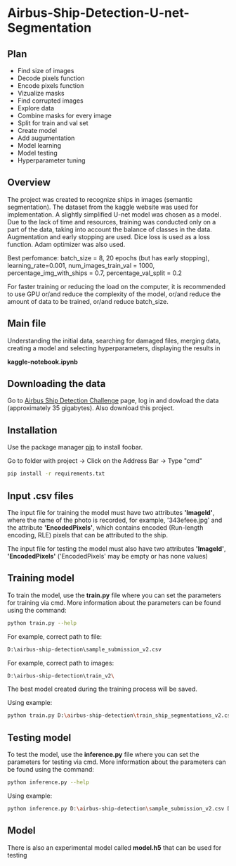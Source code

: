 # Airbus-Ship-Detection-U-net-Segmentation
## Plan
* Find size of images
* Decode pixels function
* Encode pixels function
* Vizualize masks
* Find corrupted images
* Explore data
* Combine masks for every image
* Split for train and val set
* Create model
* Add augumentation
* Model learning
* Model testing
* Hyperparameter tuning

## Overview
The project was created to recognize ships in images (semantic segmentation). The dataset from the kaggle website was used for implementation. A slightly simplified U-net model was chosen as a model. Due to the lack of time and resources, training was conducted only on a part of the data, taking into account the balance of classes in the data. Augmentation and early stopping are used. Dice loss is used as a loss function. Adam optimizer was also used. 

Best perfomance: batch_size = 8, 20 epochs (but has early stopping), learning_rate=0.001, num_images_train_val  = 1000, percentage_img_with_ships = 0.7, percentage_val_split = 0.2

For faster training or reducing the load on the computer, it is recommended to use GPU or/and reduce the complexity of the model, or/and reduce the amount of data to be trained, or/and reduce batch_size.

## Main file
Understanding the initial data, searching for damaged files, merging data, creating a model and selecting hyperparameters, displaying the results in 

**kaggle-notebook.ipynb**


## Downloading the data

Go to [Airbus Ship Detection Challenge](https://www.kaggle.com/c/airbus-ship-detection/overview) page, log in and dowload the data (approximately 35 gigabytes). Also download this project.


## Installation

Use the package manager [pip](https://pip.pypa.io/en/stable/) to install foobar.

Go to folder with project -> Click on the Address Bar -> Type "cmd"

```bash
pip install -r requirements.txt
```

## Input .csv files
The input file for training the model must have two attributes **'ImageId'**, where the name of the photo is recorded, for example, '343efeee.jpg' and the attribute **'EncodedPixels'**, which contains enсoded (Run-length encoding, RLE) pixels that can be attributed to the ship.

The input file for testing the model must also have two attributes **'ImageId'**, **'EncodedPixels'** ('EncodedPixels' may be empty or has none values)

## Training model

To train the model, use the **train.py** file where you can set the parameters for training via cmd. More information about the parameters can be found using the command:
```bash
python train.py --help
```

For example, correct path to file:
```bash
D:\airbus-ship-detection\sample_submission_v2.csv
```

For example, correct path to images:
```bash
D:\airbus-ship-detection\train_v2\
```

The best model created during the training process will be saved.

Using example:
```bash
python train.py D:\airbus-ship-detection\train_ship_segmentations_v2.csv D:\airbus-ship-detection\train_v2\ --epochs 8 --batch_size 2 --learning_rate 0.01
```

## Testing model

To test the model, use the **inference.py** file where you can set the parameters for testing via cmd. More information about the parameters can be found using the command:

```bash
python inference.py --help
```

Using example:
```bash
python inference.py D:\airbus-ship-detection\sample_submission_v2.csv D:\airbus-ship-detection\test_v2\ model.h5
```

## Model
There is also an experimental model called **model.h5** that can be used for testing



